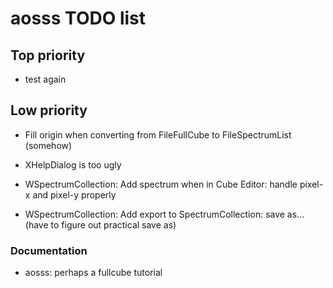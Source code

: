 # aosss TODO list

## Top priority

- test again

## Low priority

- Fill origin when converting from FileFullCube to FileSpectrumList (somehow)

- XHelpDialog is too ugly

- WSpectrumCollection: Add spectrum when in Cube Editor: handle pixel-x and pixel-y properly

- WSpectrumCollection: Add export to SpectrumCollection: save as... (have to figure out practical save as)

### Documentation

- aosss: perhaps a fullcube tutorial

